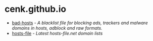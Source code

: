 # cenk.github.io

- [bad-hosts](https://cenk.github.io/bad-hosts/) - *A blacklist file for blocking ads, trackers and malware domains in hosts, adblock and raw formats.*
- [hosts-file](https://cenk.github.io/hosts-file/) - *Latest hosts-file.net domain lists*

